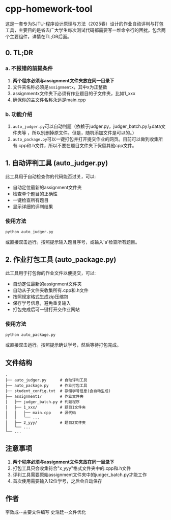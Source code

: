 # cpp-homework-tool

这是一套专为SJTU-程序设计原理与方法（2025春）设计的作业自动评判与打包工具，主要目的是省去广大学生每次测试代码都需要写一堆命令行的困扰。包含两个主要组件，详情在TL;DR后面。

## 0. TL;DR

### a. 不报错的前提条件

1. **两个程序必须与assignment文件夹放在同一目录下**
2. 文件夹名称必须是`assignmentx`，其中x为正整数
3. assignmentx文件夹下必须有作业题目的子文件夹，比如1_xxx
4. 确保你的主文件名称永远是main.cpp

### b. 功能介绍

1. `auto_judger.py`可以自动判题（依赖于judger.py，judger_batch.py与data文件夹等 ，所以别删掉原文件。但是，随机添加文件是可以的。）
2. `auto_package.py`可以一键打包并打开提交作业的网页。目前可以做到收集所有.cpp和.h文件，所以不要在题目文件夹下保留其他cpp文件。

## 1. 自动评判工具 (auto_judger.py)

此工具用于自动检查你的代码能否过关，可以:
- 自动定位最新的assignment文件夹
- 检查单个题目的正确性
- 一键检查所有题目
- 显示详细的评判结果

### 使用方法
```
python auto_judger.py
```
或直接双击运行。按照提示输入题目序号，或输入'a'检查所有题目。

## 2. 作业打包工具 (auto_package.py)

此工具用于打包你的作业文件以便提交，可以:
- 自动定位最新的assignment文件夹
- 自动从子文件夹收集所有.cpp和.h文件
- 按照规定格式生成zip压缩包
- 保存学号信息，避免重复输入
- 打包完成后可一键打开交作业网站

### 使用方法
```
python auto_package.py
```
或直接双击运行。按照提示确认学号，然后等待打包完成。

## 文件结构

```
.
├── auto_judger.py      # 自动评判工具
├── auto_package.py     # 作业打包工具
├── student_config.txt  # 存储学号信息(会自动生成)
├── assignment1/        # 作业文件夹
│   ├── judger_batch.py # 判题程序
│   ├── 1_xxx/          # 题目1文件夹
│   │   ├── main.cpp    # 源代码
│   │   └── ...
│   ├── 2_yyy/          # 题目2文件夹
│   └── ...
└── ...
```

## 注意事项

1. **两个程序必须与assignment文件夹放在同一目录下**
2. 打包工具只会收集符合"x_yyy"格式文件夹中的.cpp和.h文件
3. 评判工具需要原始assignment文件夹中的judger_batch.py才能工作
4. 首次使用需要输入12位学号，之后会自动保存

## 作者

李效成--主要文件编写
史浩廷--文件优化
